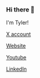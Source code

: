 ### Hi there 👋

I'm Tyler!

[X account](https://twitter.com/tylertracy321)

[Website](https://tylertracy.com)

[Youtube](https://www.youtube.com/channel/UCUdKa40A3qNa1cN2gK9Qb8g)

[LinkedIn](https://www.linkedin.com/in/tyler-tracy/)

